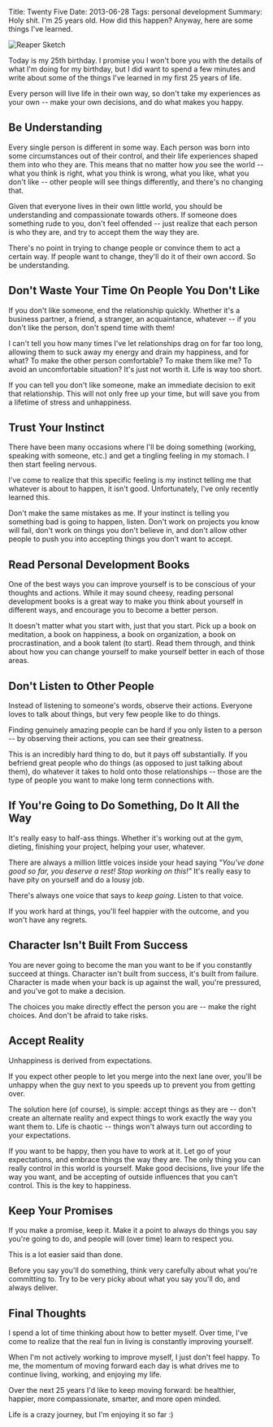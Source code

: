 Title: Twenty Five
Date: 2013-06-28
Tags: personal development
Summary:
    Holy shit.  I'm 25 years old.  How did this happen?  Anyway, here are some
    things I've learned.


![Reaper Sketch][]


Today is my 25th birthday.  I promise you I won't bore you with the details of
what I'm doing for my birthday, but I did want to spend a few minutes and write
about some of the things I've learned in my first 25 years of life.

Every person will live life in their own way, so don't take my experiences as
your own -- make your own decisions, and do what makes you happy.


## Be Understanding

Every single person is different in some way. Each person was born into some
circumstances out of their control, and their life experiences shaped them into
who they are.  This means that no matter how *you* see the world -- what you
think is right, what you think is wrong, what you like, what you don't like --
other people will see things differently, and there's no changing that.

Given that everyone lives in their own little world, you should be understanding
and compassionate towards others.  If someone does something rude to you, don't
feel offended -- just realize that each person is who they are, and try to
accept them the way they are.

There's no point in trying to change people or convince them to act a certain
way.  If people want to change, they'll do it of their own accord.  So be
understanding.


## Don't Waste Your Time On People You Don't Like

If you don't like someone, end the relationship quickly.  Whether it's a
business partner, a friend, a stranger, an acquaintance, whatever -- if you
don't like the person, don't spend time with them!

I can't tell you how many times I've let relationships drag on for far too long,
allowing them to suck away my energy and drain my happiness, and for what?  To
make the other person comfortable?  To make them like me?  To avoid an
uncomfortable situation?  It's just not worth it.  Life is way too short.

If you can tell you don't like someone, make an immediate decision to exit that
relationship.  This will not only free up your time, but will save you from a
lifetime of stress and unhappiness.


## Trust Your Instinct

There have been many occasions where I'll be doing something (working, speaking
with someone, etc.) and get a tingling feeling in my stomach.  I then start
feeling nervous.

I've come to realize that this specific feeling is my instinct telling me that
whatever is about to happen, it isn't good.  Unfortunately, I've only recently
learned this.

Don't make the same mistakes as me.  If your instinct is telling you something
bad is going to happen, listen.  Don't work on projects you know will fail,
don't work on things you don't believe in, and don't allow other people to push
you into accepting things you don't want to accept.


## Read Personal Development Books

One of the best ways you can improve yourself is to be conscious of your
thoughts and actions.  While it may sound cheesy, reading personal development
books is a great way to make you think about yourself in different ways, and
encourage you to become a better person.

It doesn't matter what you start with, just that you start.  Pick up a book on
meditation, a book on happiness, a book on organization, a book on
procrastination, and a book talent (to start).  Read them through, and think
about how you can change yourself to make yourself better in each of those
areas.


## Don't Listen to Other People

Instead of listening to someone's words, observe their actions.  Everyone loves
to talk about things, but very few people like to do things.

Finding genuinely amazing people can be hard if you only listen to a person --
by observing their actions, you can see their greatness.

This is an incredibly hard thing to do, but it pays off substantially.  If you
befriend great people who do things (as opposed to just talking about them), do
whatever it takes to hold onto those relationships -- those are the type of
people you want to make long term connections with.


## If You're Going to Do Something, Do It All the Way

It's really easy to half-ass things.  Whether it's working out at the gym,
dieting, finishing your project, helping your user, whatever.

There are always a million little voices inside your head saying *"You've done
good so far, you deserve a rest!  Stop working on this!"*  It's really easy to
have pity on yourself and do a lousy job.

There's always one voice that says to *keep going*.  Listen to that voice.

If you work hard at things, you'll feel happier with the outcome, and you won't
have any regrets.


## Character Isn't Built From Success

You are never going to become the man you want to be if you constantly succeed
at things.  Character isn't built from success, it's built from failure.
Character is made when your back is up against the wall, you're pressured, and
you've got to make a decision.

The choices you make directly effect the person you are -- make the right
choices.  And don't be afraid to take risks.


## Accept Reality

Unhappiness is derived from expectations.

If you expect other people to let you merge into the next lane over, you'll be
unhappy when the guy next to you speeds up to prevent you from getting over.

The solution here (of course), is simple: accept things as they are -- don't
create an alternate reality and expect things to work exactly the way you want
them to.  Life is chaotic -- things won't always turn out according to your
expectations.

If you want to be happy, then you have to work at it.  Let go of your
expectations, and embrace things the way they are.  The only thing you can
really control in this world is yourself.  Make good decisions, live your life
the way you want, and be accepting of outside influences that you can't control.
This is the key to happiness.


## Keep Your Promises

If you make a promise, keep it.  Make it a point to always do things you say
you're going to do, and people will (over time) learn to respect you.

This is a lot easier said than done.

Before you say you'll do something, think very carefully about what you're
committing to.  Try to be very picky about what you say you'll do, and always
deliver.


## Final Thoughts

I spend a lot of time thinking about how to better myself.  Over time, I've come
to realize that the real fun in living is constantly improving yourself.

When I'm not actively working to improve myself, I just don't feel happy.  To
me, the momentum of moving forward each day is what drives me to continue
living, working, and enjoying my life.

Over the next 25 years I'd like to keep moving forward: be healthier, happier,
more compassionate, smarter, and more open minded.

Life is a crazy journey, but I'm enjoying it so far :)


  [Reaper Sketch]: {filename}/images/2013/reaper-sketch.jpg "Reaper Sketch"
